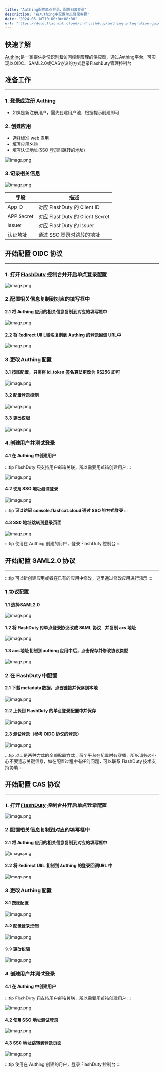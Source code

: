 ```yaml
---
title: "Authing配置单点登录、配置SSO登录"
description: "在Authing中配置单点登录教程"
date: "2024-05-10T10:00:00+08:00"
url: "https://docs.flashcat.cloud/zh/flashduty/authing-integration-guide"
---
```



快速了解
---
[Authing](https://www.authing.cn/)是一家提供身份识别和访问控制管理的供应商，通过Authing平台，可实现以OIDC、SAML2.0或CAS协议的方式登录FlashDuty管理控制台

## 准备工作
---
### 1. 登录或注册 Authing
- 如果是新注册用户，需先创建用户池，根据提示创建即可
### 2. 创建应用
- 选择标准 web 应用
- 填写应用名称
- 填写认证地址(SSO 登录时跳转的地址)

![image.png](https://img.github.io/rFaOo-DGswfKSPSbWGS-FebSKSdFDAaJo3_ZHWgK_wQ.avif)

### 3.记录相关信息

![image.png](https://img.github.io/fGGU2F0PnKeRglPMvHaQN3TN_CfapC7bCv3_Vy8BfOU.avif)

|字段|描述|
|---|---|
|App ID|对应 FlashDuty 的 Client ID|
|APP Secret|对应 FlashDuty 的 Client Secret|
|Issuer|对应 FlashDuty 的 Issuer|
|认证地址|通过 SSO 登录时跳转的地址|



## 开始配置 OIDC 协议
---
### 1. 打开 [FlashDuty](console.flashcat.cloud) 控制台并开启单点登录配置

![image.png](https://img.github.io/KZ0bU4AgfrxBFrbiDy_aMlMw0OAovw8d5iX6eDbvV4s.avif)

### 2.配置相关信息复制到对应的填写框中

#### 2.1 将 Authing 应用的相关信息复制到对应的填写框中
![image.png](https://img.github.io/EnWuL87KZb8WkGRFWWeCbuL71AKXlskG4mXl5pa5lIo.avif)

#### 2.2 将 Redirect UR L域名复制到 Authing 的登录回调 URL中

![image.png](https://img.github.io/AeIek4wYqa6GcRPqBYxP7FumgpZzgc1LD_x0ZqYbf6s.avif)

### 3.更改 Authing 配置

#### 3.1 按图配置，只需将 id_token 签名算法更改为 RS256 即可

![image.png](https://img.github.io/wcUYTZJtdrz7pJK07m203p9XGGmKdgmHGB1t5MGH8s0.avif)

#### 3.2 配置登录控制

![image.png](https://img.github.io/Q99TWiFqHE9MZVkQS7Bq3SO0hoOPIWpNBff8OvZtCxY.avif)

#### 3.3 更改权限

![image.png](https://img.github.io/xz9eG4P2Cx6LhdzB5gqUU0FHtO7wahe-nEhelpSCRW0.avif)

### 4.创建用户并测试登录

#### 4.1 在 Authing 中创建用户

:::tip
FlashDuty 只支持用户邮箱关联，所以需要用邮箱创建用户
:::


![image.png](https://img.github.io/wJC3EQjcBkksln8c1Yetxw-EqkMQpM7O-3nGITx7604.avif)

#### 4.2 使用 SSO 地址测试登录

![image.png](https://img.github.io/z9i-MqlbSY5iUstNJ8ApL8MPmY9otvMtB1aUxVMSSaY.avif)

:::tip
**可以访问 console.flashcat.cloud 通过 SSO 的方式登录**
:::

#### 4.3 SSO 地址跳转到登录页面

![image.png](https://img.github.io/te7WxbegivYwwq0vTcN4i_v8Z8eO5TctotvNNbMQhbE.avif)

:::tip
使用在 Authing 创建的用户，登录 FlashDuty 控制台
:::


## 开始配置 SAML2.0 协议
---

:::tip
可以新创建应用或者在已有的应用中修改，这里通过修改应用进行演示
:::

### 1.协议配置

#### 1.1 选择 SAML2.0

![image.png](https://img.github.io/FLJsSEpdqdy0U4HsEClrmG0ynti-TiKoxv7eyEsiNs4.avif)

#### 1.2 将 FlashDuty 的单点登录协议改成 SAML 协议，并复制 acs 地址

![image.png](https://img.github.io/QrzVo2DKOIUF4ueiMMN5d1-svypFEEiB774hYJ57SiI.avif)

#### 1.3 acs 地址复制到 authing 应用中后，点击保存并修改协议类型

![image.png](https://img.github.io/WEk3joVymAUwHiKpW8_6FEBoitqmF5TDKH_h4sCGIKw.avif)

### 2.在 FlashDuty 中配置

#### 2.1 下载 metadata 数据，点击链接并保存到本地

![image.png](https://img.github.io/heB07DtLDMuL9U9fpAKCl7VXrRrWY4uNNgDT_Xiwfj4.avif)

#### 2.2 上传到 FlashDuty 的单点登录配置中并保存

![image.png](https://img.github.io/5p4rgQ127lvqz9vVtvR1gNjjTys9uMmDvax0iJzn8BI.avif)

#### 2.3 测试登录（参考 OIDC 协议的登录）
![image.png](https://img.github.io/te7WxbegivYwwq0vTcN4i_v8Z8eO5TctotvNNbMQhbE.avif)

:::tip
以上是两种方式的全部配置方式，两个平台在配置时有穿插，所以请务必小心不要遗忘关键信息，如在配置过程中有任何问题，可以联系 FlashDuty 技术支持协助
:::


## 开始配置 CAS 协议
---
### 1. 打开 [FlashDuty](console.flashcat.cloud) 控制台并开启单点登录配置

![image.png](https://img.github.io/KZ0bU4AgfrxBFrbiDy_aMlMw0OAovw8d5iX6eDbvV4s.avif)

### 2.配置相关信息复制到对应的填写框中

#### 2.1 将 Authing 应用的相关信息复制到对应的填写框中
![image.png](https://img.github.io/_zRk5lRlLaIJ2pR5Gn3G_AJRG1l1a5Ge9zlaZXWdArQ.avif)

#### 2.2 将 Redirect URL 复制到 Authing 的登录回调URL 中

![image.png](https://img.github.io/y33ADY93aySH--oBiwzD_DzD6lRm8J_E-UkVrWXxliQ.avif)

### 3.更改 Authing 配置

#### 3.1 按图配置

![image.png](https://img.github.io/_e5BujT71dx4Lh5uiaNcvgIxEL493d5n2rZXWfnEB78.avif)

#### 3.2 配置登录控制

![image.png](https://img.github.io/Q99TWiFqHE9MZVkQS7Bq3SO0hoOPIWpNBff8OvZtCxY.avif)

#### 3.3 更改权限

![image.png](https://img.github.io/xz9eG4P2Cx6LhdzB5gqUU0FHtO7wahe-nEhelpSCRW0.avif)

### 4.创建用户并测试登录

#### 4.1 在 Authing 中创建用户

:::tip
FlashDuty 只支持用户邮箱关联，所以需要用邮箱创建用户
:::


![image.png](https://img.github.io/wJC3EQjcBkksln8c1Yetxw-EqkMQpM7O-3nGITx7604.avif)

#### 4.2 使用 SSO 地址测试登录

![image.png](https://img.github.io/dII3AxQNII7gMXCoB0qo_PNjiVrH1km-IBFJTjlGKxY.avif)


#### 4.3 SSO 地址跳转到登录页面

![image.png](https://img.github.io/te7WxbegivYwwq0vTcN4i_v8Z8eO5TctotvNNbMQhbE.avif)

:::tip
使用在 Authing 创建的用户，登录 FlashDuty 控制台
:::